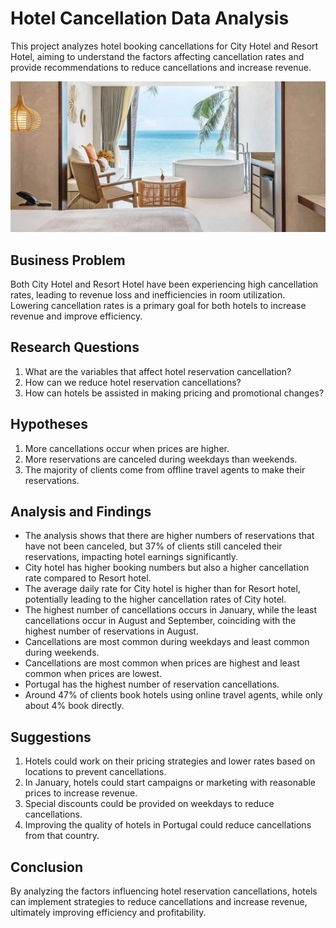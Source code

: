 # Hotel Cancellation Data Analysis

This project analyzes hotel booking cancellations for City Hotel and Resort Hotel, aiming to understand the factors affecting cancellation rates and provide recommendations to reduce cancellations and increase revenue.

![IPL (2008-2023)](./Image.webp)

## Business Problem

Both City Hotel and Resort Hotel have been experiencing high cancellation rates, leading to revenue loss and inefficiencies in room utilization. Lowering cancellation rates is a primary goal for both hotels to increase revenue and improve efficiency.

## Research Questions

1. What are the variables that affect hotel reservation cancellation?
2. How can we reduce hotel reservation cancellations?
3. How can hotels be assisted in making pricing and promotional changes?

## Hypotheses

1. More cancellations occur when prices are higher.
2. More reservations are canceled during weekdays than weekends.
3. The majority of clients come from offline travel agents to make their reservations.

## Analysis and Findings

- The analysis shows that there are higher numbers of reservations that have not been canceled, but 37% of clients still canceled their reservations, impacting hotel earnings significantly.
- City hotel has higher booking numbers but also a higher cancellation rate compared to Resort hotel.
- The average daily rate for City hotel is higher than for Resort hotel, potentially leading to the higher cancellation rates of City hotel.
- The highest number of cancellations occurs in January, while the least cancellations occur in August and September, coinciding with the highest number of reservations in August.
- Cancellations are most common during weekdays and least common during weekends.
- Cancellations are most common when prices are highest and least common when prices are lowest.
- Portugal has the highest number of reservation cancellations.
- Around 47% of clients book hotels using online travel agents, while only about 4% book directly.

## Suggestions

1. Hotels could work on their pricing strategies and lower rates based on locations to prevent cancellations.
2. In January, hotels could start campaigns or marketing with reasonable prices to increase revenue.
3. Special discounts could be provided on weekdays to reduce cancellations.
4. Improving the quality of hotels in Portugal could reduce cancellations from that country.

## Conclusion

By analyzing the factors influencing hotel reservation cancellations, hotels can implement strategies to reduce cancellations and increase revenue, ultimately improving efficiency and profitability.

